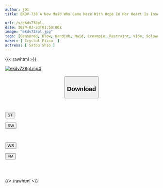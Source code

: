 ```yaml
---
author: j91
title: EKDV-738 A New Maid Who Came Here With Hope In Her Heart Is Inseminated And Convulsively Treated From Morning Until Night. She Is Raped To The Point That She Wants To Cry By A Man Who Feels Nothing But Disgust... Shio Sato

url: /v/ekdv738pl
date: 2024-03-23T01:50:00Z
image: "ekdv738pl.jpg"
tags: [Censored, Blow, Handjob, Maid, Creampie, Restraint, Vibe, Solowork, Masturbation, Cunnilingus, Big Tits, Titty Fuck, Beautiful Girl, Cowgirl, Finger Fuck, Electric Massager, Deep Throating, Close Up, Back	]
maker: [ Crystal Eizou  ]
actress: [ Satou Shio ]
---
```



{{< rawhtml >}}

<div class="video" data-videoid="O2eLZqLzpbIZbM7">
    <a href="javascript:;">
        <img src="/v/ekdv738pl/ekdv738pl.jpg" width="WIDTH" height="HEIGHT" alt="ekdv738pl.mp4" loading="lazy">
    </a>
</div>

<script type="text/javascript" src="https://j91.asia/asset/on-demand-st.js"></script>

<br>
  <link rel="stylesheet" href="https://j91.asia/asset/bs5.css">
  
  <center>
  <button class="btn btn-primary" type="button" data-bs-toggle="collapse" data-bs-target=".multi-collapse" aria-expanded="false" aria-controls="multiCollapseExample1 multiCollapseExample2"><h2>Download</h2></button></center>
</p>
<div class="row">
  <div class="col">
    <div class="collapse multi-collapse" id="multiCollapseExample1">
      <div class="card card-body">
	      	      <br>
<div class="buttons">  
<p><a href="https://streamtape.to/v/O2eLZqLzpbIZbM7" target="_blank"><button class="btn-hover color-3"><i class="fa fa-download"></i> ST</button></a></p>
<p><a href="https://asnwish.com/xwn078tvxlog" target="_blank"><button class="btn-hover color-2"><i class="fa fa-download"></i> SW</button></a></p></div>
    </div>
  </div>
</div>
  <div class="col">
    <div class="collapse multi-collapse" id="multiCollapseExample2">
      <div class="card card-body">
	      <br>
<div class="buttons">
<p><a href="https://wolfstream.tv/kq3ndjqt4ey8"><button class="btn-hover color-9"><i class="fa fa-download"></i> WS</button></a></p>
<p><a href="https://filemoon.sx/d/5hhi8bnzu257"><button class="btn-hover color-8"><i class="fa fa-download"></i> FM</button></a></p></div>
<br><br>
      </div>
    </div>
  </div>
</div>

{{< /rawhtml >}}